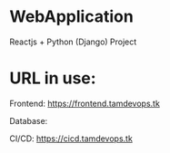 # WebApplication
Reactjs + Python (Django) Project

# URL in use:
Frontend: https://frontend.tamdevops.tk

Database: 

CI/CD: https://cicd.tamdevops.tk
